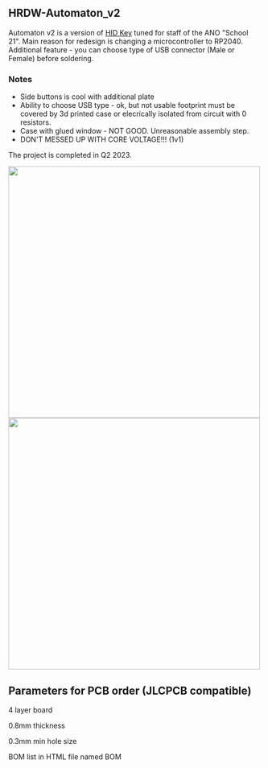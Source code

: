 ## HRDW-Automaton_v2
Automaton v2 is a version of [HID Key](https://github.com/Freimor/HRDW-HIDKey) tuned for staff of the ANO "School 21". Main reason for redesign is changing a microcontroller to RP2040. Additional feature - you can choose type of USB connector (Male or Female) before soldering.
### Notes
- Side buttons is cool with additional plate
- Ability to choose USB type - ok, but not usable footprint must be covered by 3d printed case or elecrically isolated from circuit with 0 resistors.
- Case with glued window - NOT GOOD. Unreasonable assembly step.
- DON'T MESSED UP WITH CORE VOLTAGE!!! (1v1)

The project is completed in Q2 2023.

<img src="https://github.com/user-attachments/assets/810ac27e-99dc-4278-b3cc-6fe0a3868c6e" width="500">
<img src="https://github.com/user-attachments/assets/9b18a850-7fd8-47b9-bc40-99a95080ff26" width="500">

## Parameters for PCB order (JLCPCB compatible)
4 layer board

0.8mm thickness

0.3mm min hole size

BOM list in HTML file named BOM

